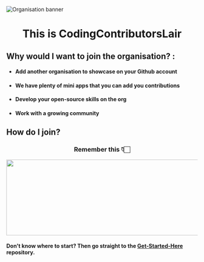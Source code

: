 ![Organisation banner](https://user-images.githubusercontent.com/70807684/155598813-e68ec3a3-3c8a-4326-9fc3-899c6fd3d2cf.gif)


<h1 align="center">
  This is CodingContributorsLair
</h1>

## Why would I want to join the organisation? :
 - #### Add another organisation to showcase on your Github account
 - #### We have plenty of mini apps that you can add you contributions
 - #### Develop your open-source skills on the org
 - #### Work with a growing community

## How do I join?
<h3 align="center">

 Remember this 👇🏻
  </h3>

<!-- ![Invitation](https://user-images.githubusercontent.com/70807684/155737113-422f6950-735d-44c8-9964-5c66ccc8b20e.gif) -->
<p align= "center">
<img src= "https://user-images.githubusercontent.com/70807684/155737113-422f6950-735d-44c8-9964-5c66ccc8b20e.gif" height= "200" width= "700">
</p>

#### Don't know where to start? Then go straight to the [Get-Started-Here](https://github.com/CodingContributorsLair/Get-Started-Here) repository.





